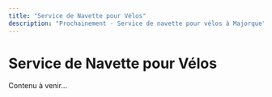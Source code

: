 ```yaml
---
title: "Service de Navette pour Vélos"
description: "Prochainement - Service de navette pour vélos à Majorque"
---
```


# Service de Navette pour Vélos

Contenu à venir...
